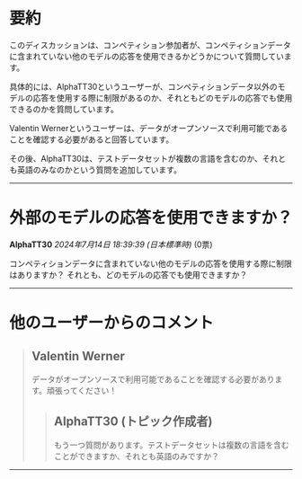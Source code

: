 # 要約 
このディスカッションは、コンペティション参加者が、コンペティションデータに含まれていない他のモデルの応答を使用できるかどうかについて質問しています。

具体的には、AlphaTT30というユーザーが、コンペティションデータ以外のモデルの応答を使用する際に制限があるのか、それともどのモデルの応答でも使用できるのかを質問しています。

Valentin Wernerというユーザーは、データがオープンソースで利用可能であることを確認する必要があると回答しています。

その後、AlphaTT30は、テストデータセットが複数の言語を含むのか、それとも英語のみなのかという質問を追加しています。 


---
# 外部のモデルの応答を使用できますか？

**AlphaTT30** *2024年7月14日 18:39:39 (日本標準時)* (0票)

コンペティションデータに含まれていない他のモデルの応答を使用する際に制限はありますか？ それとも、どのモデルの応答でも使用できますか？

---
# 他のユーザーからのコメント

> ## Valentin Werner
> 
> データがオープンソースで利用可能であることを確認する必要があります。頑張ってください！
> 
> 
> 
> > ## AlphaTT30 (トピック作成者)
> > 
> > もう一つ質問があります。テストデータセットは複数の言語を含むことができますか、それとも英語のみですか？
> > 
> > 
> > 
---

